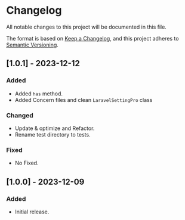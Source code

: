 # Changelog

All notable changes to this project will be documented in this file.

The format is based on [Keep a Changelog](https://keepachangelog.com/en/1.0.0/),
and this project adheres to [Semantic Versioning](https://semver.org/spec/v2.0.0.html).

## [1.0.1] - 2023-12-12

### Added

- Added `has` method.
- Added Concern files and clean `LaravelSettingPro` class

### Changed

- Update & optimize and Refactor.
- Rename test directory to tests.

### Fixed

- No Fixed.

## [1.0.0] - 2023-12-09

### Added

- Initial release.

